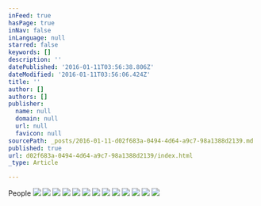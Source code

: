 ```yaml
---
inFeed: true
hasPage: true
inNav: false
inLanguage: null
starred: false
keywords: []
description: ''
datePublished: '2016-01-11T03:56:38.806Z'
dateModified: '2016-01-11T03:56:06.424Z'
title: ''
author: []
authors: []
publisher:
  name: null
  domain: null
  url: null
  favicon: null
sourcePath: _posts/2016-01-11-d02f683a-0494-4d64-a9c7-98a1388d2139.md
published: true
url: d02f683a-0494-4d64-a9c7-98a1388d2139/index.html
_type: Article

---
```

People
![](https://the-grid-user-content.s3-us-west-2.amazonaws.com/f447090f-7fac-41ac-a419-0d39bdce3bb2.jpg)
![](https://the-grid-user-content.s3-us-west-2.amazonaws.com/5e3e10a2-1ef9-4594-8d60-02b208dba11d.jpg)
![](https://the-grid-user-content.s3-us-west-2.amazonaws.com/d56187ca-2d66-4e52-b89b-70c7aab3cf54.jpg)
![](https://the-grid-user-content.s3-us-west-2.amazonaws.com/bcb3c0ca-383e-48b6-8212-c369856ba7b1.jpg)
![](https://the-grid-user-content.s3-us-west-2.amazonaws.com/49ff128e-c97e-45c2-9fb9-1d4f51294059.jpg)
![](https://the-grid-user-content.s3-us-west-2.amazonaws.com/7c8dd29a-6f40-49f2-a54f-f30eef0ff8c2.jpg)
![](https://the-grid-user-content.s3-us-west-2.amazonaws.com/b1b3cb96-09f0-49c3-890c-0c5cc87b49ae.jpg)
![](https://the-grid-user-content.s3-us-west-2.amazonaws.com/bfab9988-7f78-46b6-b15c-6dc20d716c74.jpg)
![](https://the-grid-user-content.s3-us-west-2.amazonaws.com/c7fb7bcc-2f75-4599-88ea-df11d65b1d0e.jpg)
![](https://the-grid-user-content.s3-us-west-2.amazonaws.com/1764bf87-7eab-4a0f-b271-c0e314bd5272.jpg)
![](https://the-grid-user-content.s3-us-west-2.amazonaws.com/aae2e36e-749f-4881-b124-d2bc8970564c.jpg)
![](https://the-grid-user-content.s3-us-west-2.amazonaws.com/acf9fc12-82da-40eb-bd4f-a57de6d697d9.jpg)
![](https://the-grid-user-content.s3-us-west-2.amazonaws.com/294c83b6-8a30-44c1-a0ca-b4232c11aab7.jpg)